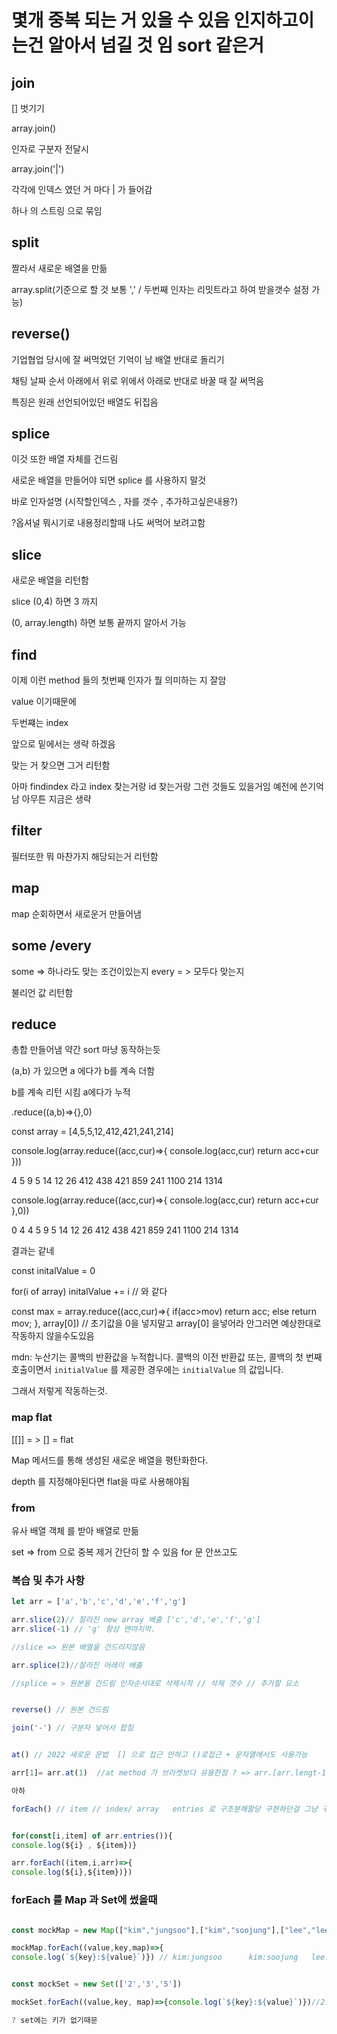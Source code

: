 # 몇개 중복 되는 거 있을 수 있음 인지하고이는건 알아서 넘길 것 임 sort 같은거

## join

[] 벗기기

array.join()

인자로 구분자 전달시

array.join('|')

각각에 인덱스 였던 거 마다 | 가 들어감

하나 의 스트링 으로 묶임

## split

짤라서 새로운 배열을 만듦

array.split(기준으로 할 것 보통 ',' / 두번째 인자는 리밋트라고 하여 받을갯수 설정 가능)

## reverse()

기업협업 당시에 잘 써먹었던 기억이 남
배열 반대로 돌리기

채팅 날짜 순서 아래에서 위로 위에서 아래로 반대로 바꿀 때 잘 써먹음

특징은 원래 선언되어있던 배열도 뒤집음

## splice

이것 또한 배열 자체를 건드림

새로운 배열을 만들어야 되면 splice 를 사용하지 말것

바로 인자설명
(시작할인덱스 , 자를 갯수 , 추가하고싶은내용?)

?옵셔널 뭐시기로 내용정리할때 나도 써먹어 보려고함

## slice

새로운 배열을 리턴함

slice (0,4) 하면 3 까지

(0, array.length) 하면 보통 끝까지 알아서 가능

## find

이제 이런 method 들의 첫번째 인자가 뭘 의미하는 지 잘암

value 이기때문에

두번쨰는 index

앞으로 밑에서는 생략 하겠음

맞는 거 찾으면 그거 리턴함

아마 findindex 라고 index 찾는거랑 id 찾는거랑 그런 것들도 있을거임 예전에 쓴기억남 아무튼 지금은 생략

## filter

필터또한 뭐 마찬가지 해당되는거 리턴함

## map

map 순회하면서 새로운거 만들어냄

## some /every

some => 하나라도 맞는 조건이있는지
every = > 모두다 맞는지

불리언 값 리턴함

## reduce

총합 만들어냄 약간 sort 마냥 동작하는듯

(a,b) 가 있으면 a 에다가 b를 계속 더함

b를 계속 리턴 시킴 a에다가 누적

.reduce((a,b)=>{},0)

const array = [4,5,5,12,412,421,241,214]

console.log(array.reduce((acc,cur)=>{
console.log(acc,cur)
return acc+cur
}))

4 5
9 5
14 12
26 412
438 421
859 241
1100 214
1314

console.log(array.reduce((acc,cur)=>{
console.log(acc,cur)
return acc+cur
},0))

0 4
4 5
9 5
14 12
26 412
438 421
859 241
1100 214
1314

결과는 같네

const initalValue = 0

for(i of array) initalValue += i // 와 같다

const max = array.reduce((acc,cur)=>{
if(acc>mov)
return acc;
else
return mov;
}, array[0]) // 초기값을 0을 넣지말고 array[0] 을넣어라 안그러면 예상한대로 작동하지 않을수도있음

mdn: 누산기는 콜백의 반환값을 누적합니다. 콜백의 이전 반환값 또는, 콜백의 첫 번째 호출이면서 `initialValue`
를 제공한 경우에는 `initialValue`
의 값입니다.

그래서 저렇게 작동하는것.

### map flat

[[]] = > [] = flat

Map 메서드를 통해 생성된 새로운 배열을 평탄화한다.

depth 를 지정해야된다면 flat을 따로 사용해야됨

### from

유사 배열 객체 를 받아 배열로 만듦

set => from 으로 중복 제거 간단히 할 수 있음 for 문 안쓰고도

### 복습 및 추가 사항

```js
let arr = ['a','b','c','d','e','f','g']

arr.slice(2)// 잘라진 new array 배출 ['c','d','e','f','g']
arr.slice(-1) // 'g' 항상 맨마지막.

//slice => 원본 배열을 건드리지않음

arr.splice(2)//잘라진 어레이 배출

//splice = > 원본을 건드림 인자순서대로 삭제시작 // 삭제 갯수 // 추가할 요소


reverse() // 원본 건드림

join('-') // 구분자 넣어서 합침


at() // 2022 새로운 문법  [] 으로 접근 안하고 ()로접근 + 문자열에서도 사용가능

arr[1]= arr.at(1)  //at method 가 브라켓보다 유용한점 ? => arr.[arr.lengt-1] = arr.slice(-1)[0] = arr.at(-1)

아하

forEach() // item // index/ array   entries 로 구조분해할당 구현하던걸 그냥 구현 가능


for(const[i,item] of arr.entries()){
console.log(${i} , ${item})}

arr.forEach((item,i,arr)=>{
console.log(${i},${item})})

```

### forEach 를 Map 과 Set에 썼을때

```js

const mockMap = new Map(["kim","jungsoo"],["kim","soojung"],["lee","lee"])

mockMap.forEach((value,key,map)=>{
console.log(`${key}:${value}`)}) // kim:jungsoo      kim:soojung   lee:lee


const mockSet = new Set(['2','3','5'])

mockSet.forEach((value,key, map)=>{console.log(`${key}:${value}`)})//2:2 3:3 5:5

? set에는 키가 없기때문
```
